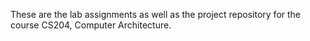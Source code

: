 These are the lab assignments as well as the project repository for the course CS204, Computer Architecture.
